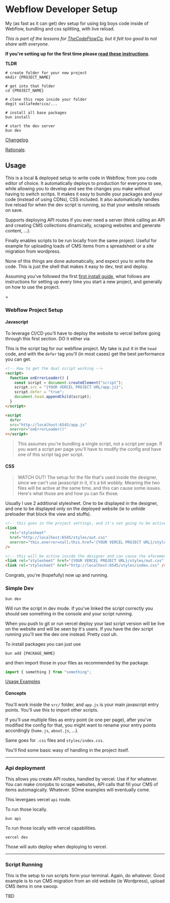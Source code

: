 # Webflow Developer Setup

My (as fast as it can get) dev setup for using big boys code inside of Webflow, bundling and css splitting, with live reload.

_This is part of the lessons for [TheCodeFlowCo](https://www.thecodeflow.co/), but it felt too good to not share with everyone._

**If you're setting up for the first time please [read these instructions](./docs/setup.md)**.

**TLDR**

```shell
# create folder for your new project
mkdir {PROJECT_NAME}

# get into that folder
cd {PROJECT_NAME}

# clone this repo inside your folder
degit vallafederico/...

# install all base packages
bun install

# start the dev server
bun dev
```

[Changelog](./docs/changelog.md).

[Rationale](./docs/rationale.md).

## Usage

This is a local & deployed setup to write code in Webflow, from you code editor of choice. It automatically deploys to production for everyone to see, while allowing you to develop and see the changes you make without having to switch scritps. It makes it easy to bundle your packages and your code (instead of using CDNs), CSS included.
It also automatically handles live reload for when the dev script is running, so that your website reloads on save.

Supports deploying API routes if you ever need a server (think calling an API and creating CMS collections dinamically, scraping websites and generate content, ...).

Finally enables scripts to be run locally from the same project. Useful for example for uploading loads of CMS items from a spreadsheet or a site migration from wordpress.

None of this things are done automatically, and expect you to write the code. This is just the shell that makes it easy to dev, test and deploy.

Assuming you've followed the first [first install guide](./docs/setup.md), what follows are instructions for setting up every time you start a new project, and generally on how to use the project.

=

### Webflow Project Setup

#### Javascript

To leverage CI/CD you'll have to deploy the website to vercel before going through this first section. DO it either via

This is the script tag for our webflow project. My take is put it in the `head` code, and with the `defer` tag you'll (in most cases) get the best performance you can get.

```html
<!-- How to get the dual script working -->
<script>
  function onErrorLoader() {
    const script = document.createElement("script");
    script.src = "{YOUR VERCEL PROJECT URL/app.js}";
    script.defer = "true";
    document.head.appendChild(script);
  }
</script>

<script
  defer
  src="http://localhost:6545/app.js"
  onerror="onErrorLoader()"
></script>
```

> This assumes you're bundling a single script, not a script per page. If you want a script per page you'll have to modify the config and have one of this script tag per script.

#### CSS

> WATCH OUT! The setup for the file that's used inside the designer, since we can't use javascript in it, it's a bit wobbly. Meaning the two files will be active at the same time, and this can cause some issues. Here's what those are and how yu can fix those.

Usually I use 2 additional stylesheet. One to be displayed in the designer, and one to be displayed only on the deployed website (ie to unhide preloader that block the view and stuffs).

```html
<!-- this goes in the project settings, and it's not going to be active inside the designer -->
<link
  rel="stylesheet"
  href="http://localhost:6545/styles/out.css"
  onerror="this.onerror=null;this.href='{YOUR VERCEL PROJECT URL}/styles/out.css'"
/>

<!-- this will be active inside the designer and can cause the aforementioned issues. suggestion is to put it inside a code embed made into a component -->
<link rel="stylesheet" href="{YOUR VERCEL PROJECT URL}/styles/out.css" />
<link rel="stylesheet" href="http://localhost:6545/styles/index.css" />
```

Congrats, you're (hopefully) now up and running.

### Simple Dev

```shell
bun dev
```

Will run the script in dev mode. If you've linked the script correctly you should see something in the console and your script running.

When you push to git or run vercel deploy your last script version will be live on the website and will be seen by it's users. If you have the dev script running you'll see the dev one instead.
Pretty cool uh.

To install packages you can just use

```shell
bun add {PACKAGE_NAME}
```

and then import those in your files as recommended by the package.

```javascript
import { something } from "something";
```

[Usage Examples]()

#### Concepts

You'll work inside the `src/` folder, and `app.js` is your main javascript entry points. You'll use this to import other scripts.

If you'll use multiple files as entry point (ie one per page), after you've modified the config for that, you might want to rename your entry points accordingly (`home.js`, `about.js`, ...).

Same goes for `.css` files and `styles/index.css`.

You'll find some basic wasy of handling in the project itself.

---

### Api deployment

This allows you create API routes, handled by vercel. Use if for whatever. You can make cronjobs to scrape websites, API calls that fill your CMS of items automagically. Whatever. SOme examples will eventually come.

This levergaes vercel `api` route.

To run those locally.

```shell
bun api
```

To run those locally with vercel capabilities.

```shell
vercel dev
```

Those will auto deploy when deploying to vercel.

---

### Script Running

This is the setup to run scripts form your terminal. Again, do whatever. Good example is to run CMS migration from an old website (ie Wordpress), upload CMS items in one swoop.

TBD
